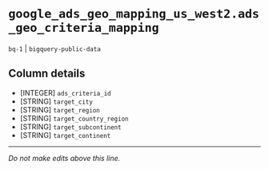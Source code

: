 # `google_ads_geo_mapping_us_west2.ads_geo_criteria_mapping`
`bq-1` | `bigquery-public-data`

## Column details
* [INTEGER]   `ads_criteria_id`
* [STRING]    `target_city`
* [STRING]    `target_region`
* [STRING]    `target_country_region`
* [STRING]    `target_subcontinent`
* [STRING]    `target_continent`

-------------------------------------------------------------------------------
*Do not make edits above this line.*
